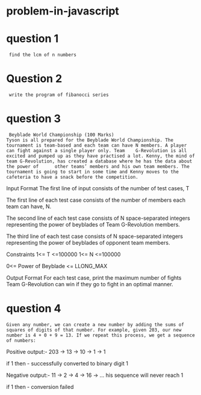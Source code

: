 # problem-in-javascript

# question 1 
     find the lcm of n numbers 
     
# Question 2
     write the program of fibanocci series
# question 3
     Beyblade World Championship (100 Marks)
    Tyson is all prepared for the Beyblade World Championship. The tournament is team-based and each team can have N members. A player can fight against a single player only. Team    G-Revolution is all excited and pumped up as they have practised a lot. Kenny, the mind of team G-Revolution, has created a database where he has the data about the power of      other teams’ members and his own team members. The tournament is going to start in some time and Kenny moves to the cafeteria to have a snack before the competition.

   Input Format
   The first line of input consists of the number of test cases, T

The first line of each test case consists of the number of members each team can have, N.

The second line of each test case consists of N space-separated integers representing the power of beyblades of Team G-Revolution members.

The third line of each test case consists of N space-separated integers representing the power of beyblades of opponent team members.

Constraints
1<= T <=100000
1<= N <=100000

0<= Power of Beyblade <= LLONG_MAX

Output Format
For each test case, print the maximum number of fights Team G-Revolution can win if they go to fight in an optimal manner.

# question 4
    Given any number, we can create a new number by adding the sums of squares of digits of that number. For example, given 203, our new number is 4 + 0 + 9 = 13. If we repeat this process, we get a sequence of numbers:

Positive output:-
203 -> 13 -> 10 -> 1 -> 1

if 1 then - successfully converted to binary digit 1

Negative output:-
11 -> 2 -> 4 -> 16 -> ...
his sequence will never reach 1

if 1 then - conversion failed
 
